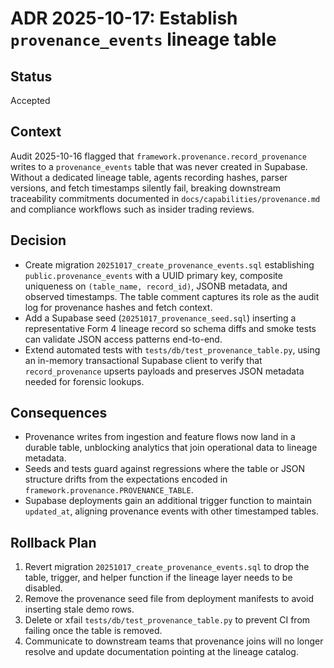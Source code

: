 # ADR 2025-10-17: Establish `provenance_events` lineage table

## Status
Accepted

## Context
Audit 2025-10-16 flagged that `framework.provenance.record_provenance` writes to a `provenance_events` table that was never created in Supabase. Without a dedicated lineage table, agents recording hashes, parser versions, and fetch timestamps silently fail, breaking downstream traceability commitments documented in `docs/capabilities/provenance.md` and compliance workflows such as insider trading reviews.

## Decision
- Create migration `20251017_create_provenance_events.sql` establishing `public.provenance_events` with a UUID primary key, composite uniqueness on `(table_name, record_id)`, JSONB metadata, and observed timestamps. The table comment captures its role as the audit log for provenance hashes and fetch context.
- Add a Supabase seed (`20251017_provenance_seed.sql`) inserting a representative Form 4 lineage record so schema diffs and smoke tests can validate JSON access patterns end-to-end.
- Extend automated tests with `tests/db/test_provenance_table.py`, using an in-memory transactional Supabase client to verify that `record_provenance` upserts payloads and preserves JSON metadata needed for forensic lookups.

## Consequences
- Provenance writes from ingestion and feature flows now land in a durable table, unblocking analytics that join operational data to lineage metadata.
- Seeds and tests guard against regressions where the table or JSON structure drifts from the expectations encoded in `framework.provenance.PROVENANCE_TABLE`.
- Supabase deployments gain an additional trigger function to maintain `updated_at`, aligning provenance events with other timestamped tables.

## Rollback Plan
1. Revert migration `20251017_create_provenance_events.sql` to drop the table, trigger, and helper function if the lineage layer needs to be disabled.
2. Remove the provenance seed file from deployment manifests to avoid inserting stale demo rows.
3. Delete or xfail `tests/db/test_provenance_table.py` to prevent CI from failing once the table is removed.
4. Communicate to downstream teams that provenance joins will no longer resolve and update documentation pointing at the lineage catalog.
